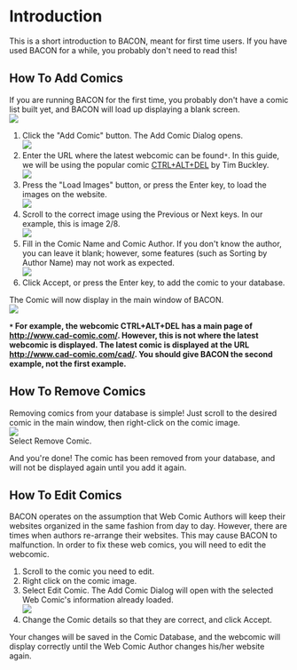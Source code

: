 # Introduction #

This is a short introduction to BACON, meant for first time users.  If you have used BACON for a while, you probably don't need to read this!



## How To Add Comics ##

If you are running BACON for the first time, you probably don't have a comic list built yet, and BACON will load up displaying a blank screen.<br>
<img src='http://i295.photobucket.com/albums/mm132/Ganon11/BACON%20Screenshots/BlankBACON.png' /><br>
1) Click the "Add Comic" button.  The Add Comic Dialog opens.<br>
<img src='http://i295.photobucket.com/albums/mm132/Ganon11/BACON%20Screenshots/AddComicDialog.png' /><br>
2) Enter the URL where the latest webcomic can be found<code>*</code>.  In this guide, we will be using the popular comic <a href='http://www.cad-comic.com'>CTRL+ALT+DEL</a> by Tim Buckley.<br>
<img src='http://i295.photobucket.com/albums/mm132/Ganon11/BACON%20Screenshots/AddComicCAD.png' /><br>
3) Press the "Load Images" button, or press the Enter key, to load the images on the website.<br>
<img src='http://i295.photobucket.com/albums/mm132/Ganon11/BACON%20Screenshots/AddComicCADLoaded.png' /><br>
4) Scroll to the correct image using the Previous or Next keys.  In our example, this is image 2/8.<br>
<img src='http://i295.photobucket.com/albums/mm132/Ganon11/BACON%20Screenshots/AddComicCADCorrect.png' /><br>
5) Fill in the Comic Name and Comic Author.  If you don't know the author, you can leave it blank; however, some features (such as Sorting by Author Name) may not work as expected.<br>
<img src='http://i295.photobucket.com/albums/mm132/Ganon11/BACON%20Screenshots/AddComicCADDone.png' /><br>
6) Click Accept, or press the Enter key, to add the comic to your database.<br>

The Comic will now display in the main window of BACON.<br>
<img src='http://i295.photobucket.com/albums/mm132/Ganon11/BACON%20Screenshots/CADBACON.png' /><br>

<b><code>*</code> For example, the webcomic CTRL+ALT+DEL has a main page of <a href='http://www.cad-comic.com/'>http://www.cad-comic.com/</a>.  However, this is not where the latest webcomic is displayed.  The latest comic is displayed at the URL <a href='http://www.cad-comic.com/cad/'>http://www.cad-comic.com/cad/</a>.  You should give BACON the second example, not the first example.</b><br>

<h2>How To Remove Comics</h2>

Removing comics from your database is simple!  Just scroll to the desired comic in the main window, then right-click on the comic image.<br>
<img src='http://i295.photobucket.com/albums/mm132/Ganon11/BACON%20Screenshots/BACONRightClick.png' /><br>
Select Remove Comic.<br>

And you're done!  The comic has been removed from your database, and will not be displayed again until you add it again.<br>

<h2>How To Edit Comics</h2>

BACON operates on the assumption that Web Comic Authors will keep their websites organized in the same fashion from day to day.  However, there are times when authors re-arrange their websites.  This may cause BACON to malfunction.  In order to fix these web comics, you will need to edit the webcomic.<br>

1) Scroll to the comic you need to edit.<br>
2) Right click on the comic image.<br>
3) Select Edit Comic.  The Add Comic Dialog will open with the selected Web Comic's information already loaded.<br>
<img src='http://i295.photobucket.com/albums/mm132/Ganon11/BACON%20Screenshots/AddComicCADDone.png' /><br>
4) Change the Comic details so that they are correct, and click Accept.<br>

Your changes will be saved in the Comic Database, and the webcomic will display correctly until the Web Comic Author changes his/her website again.